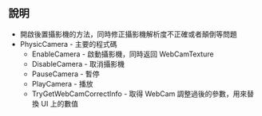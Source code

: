 ## 說明

- 開啟後置攝影機的方法，同時修正攝影機解析度不正確或者顛倒等問題
- PhysicCamera - 主要的程式碼
  - EnableCamera - 啟動攝影機，同時返回 WebCamTexture
  - DisableCamera - 取消攝影機
  - PauseCamera - 暫停
  - PlayCamera - 播放
  - TryGetWebCamCorrectInfo - 取得 WebCam 調整過後的參數，用來替換 UI 上的數值
